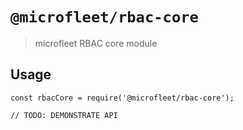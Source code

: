 # `@microfleet/rbac-core`

> microfleet RBAC core module

## Usage

```
const rbacCore = require('@microfleet/rbac-core');

// TODO: DEMONSTRATE API
```
